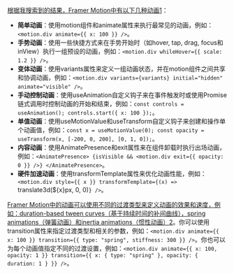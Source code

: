 [根据我搜索到的结果，Framer Motion中有以下几种动画](https://www.framer.com/motion/)[1](https://www.framer.com/motion/)：

-   **简单动画**：使用motion组件和animate属性来执行最常见的动画，例如：`<motion.div animate={{ x: 100 }} />`。
-   **手势动画**：使用一些快捷方式来在手势开始时（如hover, tap, drag, focus和inView）执行一组预设的动画，例如：`<motion.div whileHover={{ scale: 1.2 }} />`。
-   **变体动画**：使用variants属性来定义一组动画状态，并在motion组件之间共享和协调动画，例如：`<motion.div variants={variants} initial="hidden" animate="visible" />`。
-   **手动控制动画**：使用useAnimation自定义钩子来在事件触发时或使用Promise链式调用时控制动画的开始和结束，例如：`const controls = useAnimation(); controls.start({ x: 100 });`。
-   **单值动画**：使用useMotionValue和useTransform自定义钩子来创建和操作单个动画值，例如：`const x = useMotionValue(0); const opacity = useTransform(x, [-200, 0, 200], [0, 1, 0]);`。
-   **内容动画**：使用AnimatePresence和exit属性来在组件卸载时执行出场动画，例如：`<AnimatePresence> {isVisible && <motion.div exit={{ opacity: 0 }} />} </AnimatePresence>`。
-   **硬件加速动画**：使用transformTemplate属性来优化动画性能，例如：`<motion.div style={{ x }} transformTemplate={(x) =>` translate3d(${x}px, 0, 0)`} />`。

[Framer Motion中的动画可以使用不同的过渡类型来定义动画的效果和速度，例如：duration-based tween curves（基于持续时间的补间曲线），spring animations（弹簧动画）和inertia animations（惯性动画）](https://www.framer.com/motion/)[2](https://www.framer.com/motion/transition/)。你可以使用transition属性来指定过渡类型和相关的参数，例如：`<motion.div animate={{ x: 100 }} transition={{ type: "spring", stiffness: 300 }} />`。你也可以为每个动画值指定不同的过渡设置，例如：`<motion.div animate={{ x: 100, opacity: 1 }} transition={{ x: { type: "spring" }, opacity: { duration: 1 } }} />`。